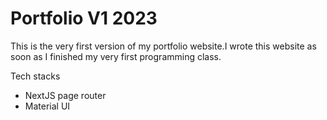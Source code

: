 # Portfolio V1 2023

This is the very first version of my portfolio website.I wrote this website as soon as I finished my very first programming class.

Tech stacks

- NextJS page router
- Material UI
